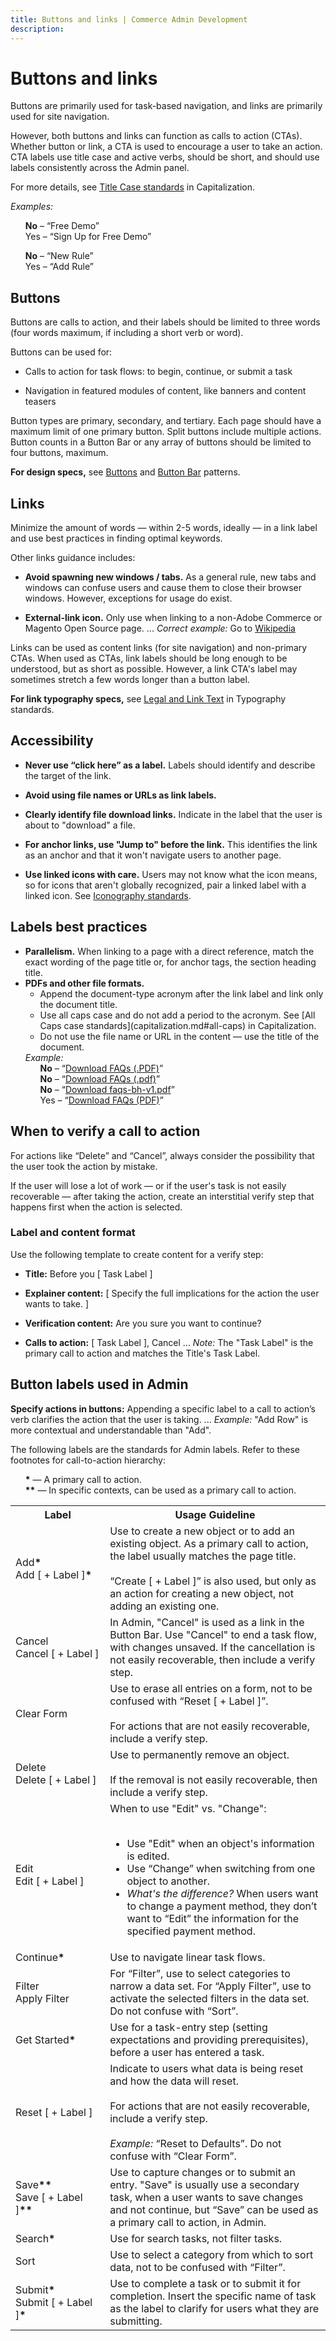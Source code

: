 ```yaml
---
title: Buttons and links | Commerce Admin Development
description:
---
```


# Buttons and links

Buttons are primarily used for task-based navigation, and links are primarily used for site navigation.

However, both buttons and links can function as calls to action (CTAs). Whether button or link, a CTA is used to encourage a user to take an action. CTA labels use title case and active verbs, should be short, and should use labels consistently across the Admin panel.

For more details, see [Title Case standards](capitalization.md#title-case) in Capitalization.

*Examples:*

<ul style="list-style-type:none">
  <li><strong>No</strong> – “Free Demo”</li>
  <li>Yes – “Sign Up for Free Demo”</li>
</ul>

<ul style="list-style-type:none">
  <li><strong>No</strong> – “New Rule”</li>
  <li>Yes – “Add Rule”</li>
</ul>

## Buttons

Buttons are calls to action, and their labels should be limited to three words (four words maximum, if including a short verb or word).

Buttons can be used for:

*  Calls to action for task flows: to begin, continue, or submit a task

*  Navigation in featured modules of content, like banners and content teasers

Button types are primary, secondary, and tertiary. Each page should have a maximum limit of one primary button. Split buttons include multiple actions. Button counts in a Button Bar or any array of buttons should be limited to four buttons, maximum.

**For design specs,** see [Buttons](https://devdocs.magento.com/guides/v2.4/pattern-library/controls/buttons/buttons.html) and [Button Bar](https://devdocs.magento.com/guides/v2.4/pattern-library/controls/button-bar/button-bar.html) patterns.

## Links

Minimize the amount of words — within 2-5 words, ideally — in a link label and use best practices in finding optimal keywords.

Other links guidance includes:

*  **Avoid spawning new windows / tabs.** As a general rule, new tabs and windows can confuse users and cause them to close their browser windows. However, exceptions for usage do exist.

*  **External-link icon.** Only use when linking to a non-Adobe Commerce or Magento Open Source page. ... *Correct example:* Go to [Wikipedia](https://www.wikipedia.org/)

Links can be used as content links (for site navigation) and non-primary CTAs. When used as CTAs, link labels should be long enough to be understood, but as short as possible. However, a link CTA's label may sometimes stretch a few words longer than a button label.

**For link typography specs,** see [Legal and Link Text](../design/typography.md#legal-and-link-text) in Typography standards.

## Accessibility

*  **Never use “click here” as a label.** Labels should identify and describe the target of the link.

*  **Avoid using file names or URLs as link labels.**

*  **Clearly identify file download links.** Indicate in the label that the user is about to "download" a file.

*  **For anchor links, use "Jump to" before the link.** This identifies the link as an anchor and that it won't navigate users to another page.

*  **Use linked icons with care.** Users may not know what the icon means, so for icons that aren't globally recognized, pair a linked label with a linked icon. See [Iconography standards](../design/iconography.md).

## Labels best practices

<ul>
  <li><strong>Parallelism.</strong> When linking to a page with a direct reference, match the exact wording of the page title or, for anchor tags, the section heading title.</li>
  <li><strong>PDFs and other file formats.</strong>
    <ul>
      <li>Append the document-type acronym after the link label and link only the document title.</li>
      <li>Use all caps case and do not add a period to the acronym. See <span markdown="1">[All Caps case standards](capitalization.md#all-caps)</span> in Capitalization.</li>
      <li>Do not use the file name or URL in the content &#8212; use the title of the document.</li>
    </ul>
    <em>Example:</em>
      <ul style="list-style-type:none">
        <li><strong>No</strong> – “<a href="javascript:void(0);">Download FAQs (.PDF)</a>”</li>
        <li><strong>No</strong> – “<a href="javascript:void(0);">Download FAQs (.pdf)</a>”</li>
        <li><strong>No</strong> – “<a href="javascript:void(0);">Download faqs-bh-v1.pdf</a>”</li>
        <li>Yes – “<a href="javascript:void(0);">Download FAQs (PDF)</a>”</li>
      </ul>
  </li>
</ul>

## When to verify a call to action

For actions like “Delete” and “Cancel”, always consider the possibility that the user took the action by mistake.

If the user will lose a lot of work — or if the user's task is not easily recoverable — after taking the action, create an interstitial verify step that happens first when the action is selected.

### Label and content format

Use the following template to create content for a verify step:

*  **Title:** Before you [ Task Label ]

*  **Explainer content:** [ Specify the full implications for the action the user wants to take. ]

*  **Verification content:** Are you sure you want to continue?

*  **Calls to action:** [ Task Label ], Cancel ... *Note:* The "Task Label" is the primary call to action and matches the Title's Task Label.

## Button labels used in Admin

**Specify actions in buttons:** Appending a specific label to a call to action’s verb clarifies the action that the user is taking. ... *Example:* "Add Row" is more contextual and understandable than "Add".

The following labels are the standards for Admin labels. Refer to these footnotes for call-to-action hierarchy:
<ul style="list-style-type:none">
  <li><strong>*</strong> — A primary call to action.</li>
  <li><strong>**</strong> — In specific contexts, can be used as a primary call to action.</li>
</ul>

<table>
  <tbody>
    <tr>
      <th style="width:30%">Label</th>
      <th style="width:70%">Usage Guideline</th>
    </tr>
    <tr>
      <td>Add<strong>*</strong><br />Add [ + Label ]<strong>*</strong></td>
      <td>Use to create a new object or to add an existing object. As a primary call to action, the label usually matches the page title.<br /><br />
      “Create [ + Label ]” is also used, but only as an action for creating a new object, not adding an existing one.</td>
    </tr>
    <tr>
      <td>Cancel<br />Cancel [ + Label ]</td>
      <td>In Admin, "Cancel" is used as a link in the Button Bar. Use "Cancel" to end a task flow, with changes unsaved. If the cancellation is not easily recoverable, then include a verify step.</td>
    </tr>
    <tr>
      <td>Clear Form</td>
      <td>Use to erase all entries on a form, not to be confused with “Reset [ + Label ]”.
      <br /><br />For actions that are not easily recoverable, include a verify step.</td>
    </tr>
    <tr>
      <td>Delete<br />Delete [ + Label ]</td>
      <td>Use to permanently remove an object.<br /><br />
      If the removal is not easily recoverable, then include a verify step.</td>
    </tr>
    <tr>
      <td>Edit<br />Edit [ + Label ]</td>
      <td>When to use "Edit" vs. "Change":<br /><br />
        <ul>
          <li>Use "Edit" when an object's information is edited.</li>
          <li>Use “Change” when switching from one object to another.</li>
          <li><em>What's the difference?</em> When users want to change a payment method, they don’t want to “Edit” the information for the specified payment method.</li>
        </ul>
      </td>
    </tr>
    <tr>
      <td>Continue<strong>*</strong></td>
      <td>Use to navigate linear task flows.</td>
    </tr>
    <tr>
      <td>Filter<br />Apply Filter</td>
      <td>For “Filter”, use to select categories to narrow a data set. For “Apply Filter”, use to activate the selected filters in the data set. Do not confuse with “Sort”.</td>
    </tr>
    <tr>
      <td>Get Started<strong>*</strong></td>
      <td>Use for a task-entry step (setting expectations and providing prerequisites), before a user has entered a task.</td>
    </tr>
    <tr>
      <td>Reset [ + Label ]</td>
      <td>Indicate to users what data is being reset and how the data will reset.
      <br /><br />For actions that are not easily recoverable, include a verify step.<br /><br />
      <em>Example:</em> “Reset to Defaults”. Do not confuse with “Clear Form”. </td>
    </tr>
    <tr>
      <td>Save<strong>**</strong><br />Save [ + Label ]<strong>**</strong></td>
      <td>Use to capture changes or to submit an entry. "Save" is usually use a secondary task, when a user wants to save changes and not continue, but “Save” can be used as a primary call to action, in Admin.</td>
    </tr>
    <tr>
      <td>Search<strong>*</strong></td>
      <td>Use for search tasks, not filter tasks.</td>
    </tr>
    <tr>
      <td>Sort</td>
      <td>Use to select a category from which to sort data, not to be confused with “Filter”.</td>
    </tr>
    <tr>
      <td>Submit<strong>*</strong><br />Submit [ + Label ]<strong>*</strong></td>
      <td>Use to complete a task or to submit it for completion. Insert the specific name of task as the label to clarify for users what they are submitting.</td>
    </tr>
  </tbody>
</table>
